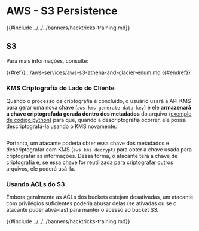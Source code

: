 # AWS - S3 Persistence

{{#include ../../../banners/hacktricks-training.md}}

## S3

Para mais informações, consulte:

{{#ref}}
../aws-services/aws-s3-athena-and-glacier-enum.md
{{#endref}}

### KMS Criptografia do Lado do Cliente

Quando o processo de criptografia é concluído, o usuário usará a API KMS para gerar uma nova chave (`aws kms generate-data-key`) e ele **armazenará a chave criptografada gerada dentro dos metadados** do arquivo ([exemplo de código python](https://aioboto3.readthedocs.io/en/latest/cse.html#how-it-works-kms-managed-keys)) para que, quando a descriptografia ocorrer, ele possa descriptografá-la usando o KMS novamente:

<figure><img src="../../../images/image (226).png" alt=""><figcaption></figcaption></figure>

Portanto, um atacante poderia obter essa chave dos metadados e descriptografar com KMS (`aws kms decrypt`) para obter a chave usada para criptografar as informações. Dessa forma, o atacante terá a chave de criptografia e, se essa chave for reutilizada para criptografar outros arquivos, ele poderá usá-la.

### Usando ACLs do S3

Embora geralmente as ACLs dos buckets estejam desativadas, um atacante com privilégios suficientes poderia abusar delas (se ativadas ou se o atacante puder ativá-las) para manter o acesso ao bucket S3.

{{#include ../../../banners/hacktricks-training.md}}
